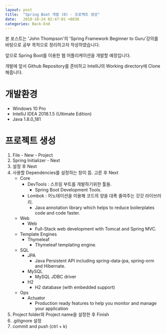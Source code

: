 ```yaml
---
layout: post
title:  "Spring Boot 개발 (0) - 프로젝트 생성"
date:   2018-10-24 02:47:01 +0830
categories: Back-End
---
```


본 포스트는 'John Thompson'의 'Spring Framework Beginner to Guru'강의를 바탕으로 공부 목적으로 정리하고자 작성하였습니다.

앞으로 Spring Boot를 이용한 웹 어플리케이션을 개발할 예정입니다.  

개발에 앞서 Github Repository를 준비하고 IntelliJ의 Working directory에 Clone해줍니다.

# 개발환경
- Windows 10 Pro
- IntelliJ IDEA 2018.1.5 (Ultimate Edition)
- Java 1.8.0_181


# 프로젝트 생성
1. File - New - Project
2. Spring Initializer - Next
3. 설정 후 Next
4. 사용할 Dependencies를 설정하는 창이 뜸. 고른 후 Next
    - Core 
        - DevTools : 스프링 부트를 개발하기위한 툴들.
            - Spring Boot Development Tools.
        - Lombok : 어노테이션을 이용해 코드의 양을 대폭 줄여주는 갓갓 라이브러리.
            - Java annotation library which helps to reduce boilerplates code and code faster.
    - Web 
        - Web 
            - Full-Stack web development with Tomcat and Spring MVC.
    - Template Engines
        - Thymeleaf
            - Thymeleaf templating engine.
    - SQL
        - JPA 
            - Java Persistent API including spring-data-jpa, spring-orm and Hibernate.
        - MySQL
            - MySQL JDBC driver
        - H2
            - H2 database (with embedded support)
    - Ops
        - Actuator
            - Production ready features to help you monitor and manage your application
5. Project folder와 Project name을 설정한 후 Finish 
6. .gitignore 설정
7. commit and push (ctrl + k)
